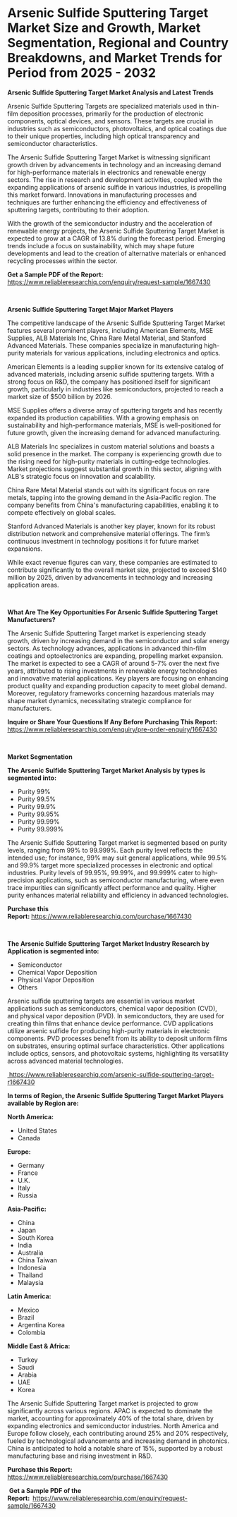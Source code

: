 <p><h1>Arsenic Sulfide Sputtering Target Market Size and Growth, Market Segmentation, Regional and Country Breakdowns, and Market Trends for Period from 2025 -  2032</h1></p><p><strong>Arsenic Sulfide Sputtering Target Market Analysis and Latest Trends</strong></p>
<p><p>Arsenic Sulfide Sputtering Targets are specialized materials used in thin-film deposition processes, primarily for the production of electronic components, optical devices, and sensors. These targets are crucial in industries such as semiconductors, photovoltaics, and optical coatings due to their unique properties, including high optical transparency and semiconductor characteristics. </p><p>The Arsenic Sulfide Sputtering Target Market is witnessing significant growth driven by advancements in technology and an increasing demand for high-performance materials in electronics and renewable energy sectors. The rise in research and development activities, coupled with the expanding applications of arsenic sulfide in various industries, is propelling this market forward. Innovations in manufacturing processes and techniques are further enhancing the efficiency and effectiveness of sputtering targets, contributing to their adoption.</p><p>With the growth of the semiconductor industry and the acceleration of renewable energy projects, the Arsenic Sulfide Sputtering Target Market is expected to grow at a CAGR of 13.8% during the forecast period. Emerging trends include a focus on sustainability, which may shape future developments and lead to the creation of alternative materials or enhanced recycling processes within the sector.</p></p>
<p><strong>Get a Sample PDF of the Report:&nbsp;</strong> <a href="https://www.reliableresearchiq.com/enquiry/request-sample/1667430?utm_campaign=3013&utm_medium=2&utm_source=Github&utm_content=ia&utm_term=18042025&utm_id=arsenic-sulfide-sputtering-target">https://www.reliableresearchiq.com/enquiry/request-sample/1667430</a></p>
<p>&nbsp;</p>
<p><strong>Arsenic Sulfide Sputtering Target Major Market Players</strong></p>
<p><p>The competitive landscape of the Arsenic Sulfide Sputtering Target Market features several prominent players, including American Elements, MSE Supplies, ALB Materials Inc, China Rare Metal Material, and Stanford Advanced Materials. These companies specialize in manufacturing high-purity materials for various applications, including electronics and optics.</p><p>American Elements is a leading supplier known for its extensive catalog of advanced materials, including arsenic sulfide sputtering targets. With a strong focus on R&D, the company has positioned itself for significant growth, particularly in industries like semiconductors, projected to reach a market size of $500 billion by 2026.</p><p>MSE Supplies offers a diverse array of sputtering targets and has recently expanded its production capabilities. With a growing emphasis on sustainability and high-performance materials, MSE is well-positioned for future growth, given the increasing demand for advanced manufacturing.</p><p>ALB Materials Inc specializes in custom material solutions and boasts a solid presence in the market. The company is experiencing growth due to the rising need for high-purity materials in cutting-edge technologies. Market projections suggest substantial growth in this sector, aligning with ALB's strategic focus on innovation and scalability.</p><p>China Rare Metal Material stands out with its significant focus on rare metals, tapping into the growing demand in the Asia-Pacific region. The company benefits from China's manufacturing capabilities, enabling it to compete effectively on global scales.</p><p>Stanford Advanced Materials is another key player, known for its robust distribution network and comprehensive material offerings. The firm’s continuous investment in technology positions it for future market expansions.</p><p>While exact revenue figures can vary, these companies are estimated to contribute significantly to the overall market size, projected to exceed $140 million by 2025, driven by advancements in technology and increasing application areas.</p></p>
<p>&nbsp;</p>
<p><strong>What Are The Key Opportunities For Arsenic Sulfide Sputtering Target Manufacturers?</strong></p>
<p><p>The Arsenic Sulfide Sputtering Target market is experiencing steady growth, driven by increasing demand in the semiconductor and solar energy sectors. As technology advances, applications in advanced thin-film coatings and optoelectronics are expanding, propelling market expansion. The market is expected to see a CAGR of around 5-7% over the next five years, attributed to rising investments in renewable energy technologies and innovative material applications. Key players are focusing on enhancing product quality and expanding production capacity to meet global demand. Moreover, regulatory frameworks concerning hazardous materials may shape market dynamics, necessitating strategic compliance for manufacturers.</p></p>
<p><strong>Inquire or Share Your Questions If Any Before Purchasing This Report:</strong> <a href="https://www.reliableresearchiq.com/enquiry/pre-order-enquiry/1667430?utm_campaign=3013&utm_medium=2&utm_source=Github&utm_content=ia&utm_term=18042025&utm_id=arsenic-sulfide-sputtering-target">https://www.reliableresearchiq.com/enquiry/pre-order-enquiry/1667430</a></p>
<p>&nbsp;</p>
<p><strong>Market Segmentation</strong></p>
<p><strong>The Arsenic Sulfide Sputtering Target Market Analysis by types is segmented into:</strong></p>
<p><ul><li>Purity 99%</li><li>Purity 99.5%</li><li>Purity 99.9%</li><li>Purity 99.95%</li><li>Purity 99.99%</li><li>Purity 99.999%</li></ul></p>
<p><p>The Arsenic Sulfide Sputtering Target market is segmented based on purity levels, ranging from 99% to 99.999%. Each purity level reflects the intended use; for instance, 99% may suit general applications, while 99.5% and 99.9% target more specialized processes in electronic and optical industries. Purity levels of 99.95%, 99.99%, and 99.999% cater to high-precision applications, such as semiconductor manufacturing, where even trace impurities can significantly affect performance and quality. Higher purity enhances material reliability and efficiency in advanced technologies.</p></p>
<p><strong>Purchase this Report:&nbsp;</strong><a href="https://www.reliableresearchiq.com/purchase/1667430?utm_campaign=3013&utm_medium=2&utm_source=Github&utm_content=ia&utm_term=18042025&utm_id=arsenic-sulfide-sputtering-target">https://www.reliableresearchiq.com/purchase/1667430</a></p>
<p>&nbsp;</p>
<p><strong>The Arsenic Sulfide Sputtering Target Market Industry Research by Application is segmented into:</strong></p>
<p><ul><li>Semiconductor</li><li>Chemical Vapor Deposition</li><li>Physical Vapor Deposition</li><li>Others</li></ul></p>
<p><p>Arsenic sulfide sputtering targets are essential in various market applications such as semiconductors, chemical vapor deposition (CVD), and physical vapor deposition (PVD). In semiconductors, they are used for creating thin films that enhance device performance. CVD applications utilize arsenic sulfide for producing high-purity materials in electronic components. PVD processes benefit from its ability to deposit uniform films on substrates, ensuring optimal surface characteristics. Other applications include optics, sensors, and photovoltaic systems, highlighting its versatility across advanced material technologies.</p></p>
<p><a href="https://www.reliableresearchiq.com/arsenic-sulfide-sputtering-target-r1667430?utm_campaign=3013&utm_medium=2&utm_source=Github&utm_content=ia&utm_term=18042025&utm_id=arsenic-sulfide-sputtering-target">&nbsp;https://www.reliableresearchiq.com/arsenic-sulfide-sputtering-target-r1667430</a></p>
<p><strong>In terms of Region, the Arsenic Sulfide Sputtering Target Market Players available by Region are:</strong></p>
<p>
    <p> <strong> North America: </strong>
        <ul>
            <li>United States</li>
            <li>Canada</li>
        </ul>
        </p> 
    <p> <strong> Europe: </strong>
        <ul>
            <li>Germany</li>
            <li>France</li>
            <li>U.K.</li>
            <li>Italy</li>
            <li>Russia</li>
        </ul>
        </p> 
    <p> <strong> Asia-Pacific: </strong>
        <ul>
            <li>China</li>
            <li>Japan</li>
            <li>South Korea</li>
            <li>India</li>
            <li>Australia</li>
            <li>China Taiwan</li>
            <li>Indonesia</li>
            <li>Thailand</li>
            <li>Malaysia</li>
        </ul>
        </p> 
    <p> <strong> Latin America: </strong>
        <ul>
            <li>Mexico</li>
            <li>Brazil</li>
            <li>Argentina Korea</li>
            <li>Colombia</li>
        </ul>
        </p> 
    <p> <strong> Middle East & Africa: </strong>
        <ul>
            <li>Turkey</li>
            <li>Saudi</li>
            <li>Arabia</li>
            <li>UAE</li>
            <li>Korea</li>
        </ul>
    </p>
    </p>
<p><p>The Arsenic Sulfide Sputtering Target market is projected to grow significantly across various regions. APAC is expected to dominate the market, accounting for approximately 40% of the total share, driven by expanding electronics and semiconductor industries. North America and Europe follow closely, each contributing around 25% and 20% respectively, fueled by technological advancements and increasing demand in photonics. China is anticipated to hold a notable share of 15%, supported by a robust manufacturing base and rising investment in R&D.</p></p>
<p><strong>Purchase this Report: </strong><a href="https://www.reliableresearchiq.com/purchase/1667430?utm_campaign=3013&utm_medium=2&utm_source=Github&utm_content=ia&utm_term=18042025&utm_id=arsenic-sulfide-sputtering-target">https://www.reliableresearchiq.com/purchase/1667430</a></p>
<p>&nbsp;<strong>Get a Sample PDF of the Report:&nbsp;&nbsp;</strong><a href="https://www.reliableresearchiq.com/enquiry/request-sample/1667430?utm_campaign=3013&utm_medium=2&utm_source=Github&utm_content=ia&utm_term=18042025&utm_id=arsenic-sulfide-sputtering-target">https://www.reliableresearchiq.com/enquiry/request-sample/1667430</a></p>
<p><strong></strong></p>
<p><p></p><p></p><p></p></p>